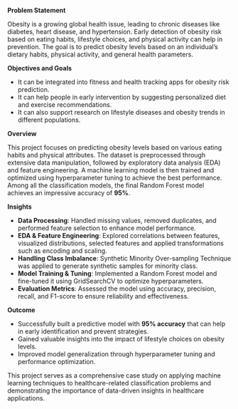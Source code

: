 **Problem Statement**

Obesity is a growing global health issue, leading to chronic diseases like diabetes, heart disease, and hypertension.
Early detection of obesity risk based on eating habits, lifestyle choices, and physical activity can help in prevention.
The goal is to predict obesity levels based on an individual’s dietary habits, physical activity, and general health parameters.


**Objectives and Goals**

- It can be integrated into fitness and health tracking apps for obesity risk prediction.
- It can help people in early intervention by suggesting personalized diet and exercise recommendations.
- It can also support research on lifestyle diseases and obesity trends in different populations.


**Overview** 

This project focuses on predicting obesity levels based on various eating habits and physical attributes. 
The dataset is preprocessed through extensive data manipulation, followed by exploratory data analysis (EDA) and feature engineering.
A machine learning model is then trained and optimized using hyperparameter tuning to achieve the best performance. 
Among all the classification models, the final Random Forest model achieves an impressive accuracy of **95%**.


**Insights**  

- **Data Processing**: Handled missing values, removed duplicates, and performed feature selection to enhance model performance.
- **EDA & Feature Engineering**: Explored correlations between features, visualized distributions, selected features and applied transformations such as encoding and scaling.
- **Handling Class Imbalance**: Synthetic Minority Over-sampling Technique was applied to generate synthetic samples for minority class.
- **Model Training & Tuning**: Implemented a Random Forest model and fine-tuned it using GridSearchCV to optimize hyperparameters.
- **Evaluation Metrics**: Assessed the model using accuracy, precision, recall, and F1-score to ensure reliability and effectiveness.


**Outcome** 

- Successfully built a predictive model with **95% accuracy** that can help in early identification and prevent strategies.
- Gained valuable insights into the impact of lifestyle choices on obesity levels.
- Improved model generalization through hyperparameter tuning and performance optimization.

This project serves as a comprehensive case study on applying machine learning techniques to healthcare-related classification problems and 
demonstrating the importance of data-driven insights in healthcare applications.

